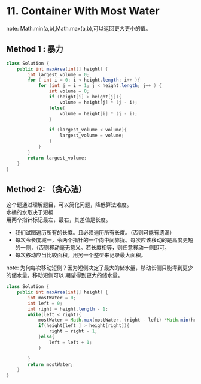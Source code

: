 # 11. Container With Most Water
note:
Math.min(a,b),Math.max(a,b),可以返回更大更小的值。
## Method 1 : 暴力
```Java
class Solution {
    public int maxArea(int[] height) {
        int largest_volume = 0;
        for ( int i = 0; i < height.length; i++ ){
            for (int j = i + 1; j < height.length; j++ ) {
                int volume = 0;
                if (height[i] > height[j]){
                    volume = height[j] * (j - i);
                }else{
                    volume = height[i] * (j - i);
                }

                if (largest_volume < volume){
                    largest_volume = volume;
                }
            }
        }
        return largest_volume;
    }
}
```
## Method 2: （贪心法）
这个题通过理解题目，可以简化问题，降低算法难度。<br>
水桶的水取决于短板<br>
用两个指针标记最左，最右，其差值是长度。
* 我们试图遍历所有的长度。且必须遍历所有长度。（否则可能有遗漏）
* 每次令长度减一，令两个指针的一个向中间靠拢。每次应该移动的是高度更短的一侧，（否则移动毫无意义。若长度相等，则任意移动一侧即可。
* 每次移动应当比较面积。用另一个整型来记录最大面积。

note: 为何每次移动短侧？因为短侧决定了最大的储水量，移动长侧只能得到更少的储水量。移动短侧可以
期望得到更大的储水量。
```Java
class Solution {
    public int maxArea(int[] height) {
        int mostWater = 0;
        int left = 0;
        int right = height.length - 1;
        while(left < right){
            mostWater = Math.max(mostWater, (right - left) *Math.min(height[left],height[right]));
            if(height[left ] > height[right]){
                right = right - 1;
            }else{
                left = left + 1;
            }

        }
        return mostWater;
    }
}
```
